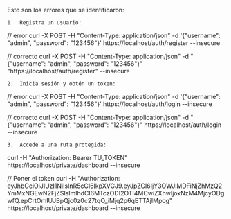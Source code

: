 Esto son los errores que se identificaron:

	1.	Registra un usuario:
// error
curl -X POST -H "Content-Type: application/json" -d '{"username": "admin", "password": "123456"}' https://localhost/auth/register --insecure


// correcto
curl -X POST -H "Content-Type: application/json" -d "{\"username\": \"admin\", \"password\": \"123456\"}" "https://localhost/auth/register" --insecure


	2.	Inicia sesión y obtén un token:
// error
curl -X POST -H "Content-Type: application/json" -d '{"username": "admin", "password": "123456"}' https://localhost/auth/login --insecure



// correcto
curl -X POST -H "Content-Type: application/json" -d "{\"username\": \"admin\", \"password\": \"123456\"}" https://localhost/auth/login --insecure


	3.	Accede a una ruta protegida:

curl -H "Authorization: Bearer TU_TOKEN" https://localhost/private/dashboard --insecure


// Poner el token
curl -H "Authorization: eyJhbGciOiJIUzI1NiIsInR5cCI6IkpXVCJ9.eyJpZCI6IjY3OWJlMDFiNjZhMzQ2YmMxNGEwN2FjZSIsImlhdCI6MTczODI2OTI4MCwiZXhwIjoxNzM4MjcyODgwfQ.epCrtOmIUJBpQjc0z0c27tqO_iMjq2p6qETTAjIMpcg" https://localhost/private/dashboard --insecure
